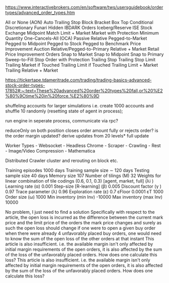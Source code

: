https://www.interactivebrokers.com/en/software/tws/usersguidebook/ordertypes/advanced_order_types.htm

All or None (AON)
Auto Trailing Stop
Block
Bracket
Box Top
Conditional
Discretionary
Funari
Hidden
IBDARK Orders
Iceberg/Reserve
ISE Stock Exchange Midpoint Match
Limit + Market
Market with Protection
Minimum Quantity
One-Cancels-All (OCA)
Passive Relative
Pegged-to-Market
Pegged to Midpoint
Pegged to Stock
Pegged to Benchmark
Price Improvement Auction
Relative/Pegged-to-Primary
Relative + Market
Retail Price Improvement Orders
Snap to Market
Snap to Midpoint
Snap to Primary
Sweep-to-Fill
Stop Order with Protection
Trailing Stop
Trailing Stop Limit
Trailing Market if Touched
Trailing Limit if Touched
Trailing Limit + Market
Trailing Relative + Market

https://tickertape.tdameritrade.com/trading/trading-basics-advanced-stock-order-types-17852#:~:text=These%20advanced%20order%20types%20fall,or%20%E2%80%9Ctime%20in%20force.%E2%80%9D


shuffeling accounts for larger simulations i.e. create 1000 accounts and shuffle 10 randomly (resetting state of agent in process);


run engine in seperate process, communicate via rpc?


reduceOnly on both position closes order amount fully or rejects order?
is the order margin updated?
derive updates from 20 levels* full update


Worker Types
    - Websocket
    - Headless Chrome
    - Scraper
    - Crawling
    - Rest 
    - Image/Video Compression
    - Mathematica


Distributed Crawler cluster and rerouting on block etc.


Training episodes 1000 days
Training sample size ∼ 120 days
Testing sample size 40 days
Memory size 107
Number of tilings (M) 32
Weights for linear combination of tile codings (0.6, 0.1, 0.3)
[agent, market, full] (λi )
Learning rate (α) 0.001
Step-size [R-learning] (β) 0.005
Discount factor (γ ) 0.97
Trace parameter (λ) 0.96
Exploration rate (ε) 0.7
εFloor 0.0001
εT 1000
Order size (ω) 1000
Min inventory (min Inv) -10000
Max inventory (max Inv) 10000

No problem, I just need to find a solution
Specifically with respect to the article, the open loss is incurred as the difference 
between the current mark price and the limit price of the orders
the mark price changes and surely as such the open loss should change
if one were to open a given buy order when there were already 4 unfavorably placed buy orders, 
one would need to know the sum of the open loss of the other orders at that instant
This article is also insufficient. i.e. the available margin isn't only affected by initial
margin requirements of the open orders, it is also affected by the sum of the loss of 
the unfavorably placed orders. How does one calculate this loss?
This article is also insufficient. i.e. the available margin isn't only affected by initial 
margin requirements of the open orders, it is also affected by the sum of the loss of the 
unfavorably placed orders. How does one calculate this loss?
